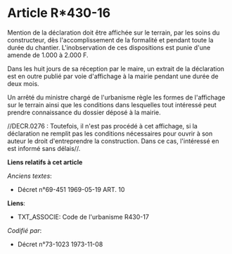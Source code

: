 # Article R*430-16

Mention de la déclaration doit être affichée sur le terrain, par les soins du constructeur, dès l'accomplissement de la
formalité et pendant toute la durée du chantier. L'inobservation de ces dispositions est punie d'une amende de 1.000 à 2.000
F.

Dans les huit jours de sa réception par le maire, un extrait de la déclaration est en outre publié par voie d'affichage à la
mairie pendant une durée de deux mois. 

Un arrêté du ministre chargé de l'urbanisme règle les formes de l'affichage sur le terrain ainsi que les conditions dans
lesquelles tout intéressé peut prendre connaissance du dossier déposé à la mairie.

//DECR.0276 : Toutefois, il n'est pas procédé à cet affichage, si la déclaration ne remplit pas les conditions nécessaires
pour ouvrir à son auteur le droit d'entreprendre la construction. Dans ce cas, l'intéressé en est informé sans délais//.

**Liens relatifs à cet article**

_Anciens textes_:

  - Décret n°69-451 1969-05-19 ART. 10

**Liens**:

  - TXT_ASSOCIE: Code de l'urbanisme R430-17

_Codifié par_:

  - Décret n°73-1023 1973-11-08
